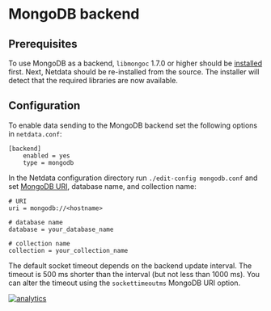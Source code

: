 # MongoDB backend

## Prerequisites

To use MongoDB as a backend, `libmongoc` 1.7.0 or higher should be [installed](http://mongoc.org/libmongoc/current/installing.html) first. Next, Netdata should be re-installed from the source. The installer will detect that the required libraries are now available.

## Configuration

To enable data sending to the MongoDB backend set the following options in `netdata.conf`:
```
[backend]
    enabled = yes
    type = mongodb
```

In the Netdata configuration directory run `./edit-config mongodb.conf` and set [MongoDB URI](https://docs.mongodb.com/manual/reference/connection-string/), database name, and collection name:
```
# URI
uri = mongodb://<hostname>

# database name
database = your_database_name

# collection name
collection = your_collection_name
```

The default socket timeout depends on the backend update interval. The timeout is 500 ms shorter than the interval (but not less than 1000 ms). You can alter the timeout using the `sockettimeoutms` MongoDB URI option.


[![analytics](https://www.google-analytics.com/collect?v=1&aip=1&t=pageview&_s=1&ds=github&dr=https%3A%2F%2Fgithub.com%2Fnetdata%2Fnetdata&dl=https%3A%2F%2Fmy-netdata.io%2Fgithub%2Fbackends%2Fmongodb%2FREADME&_u=MAC~&cid=5792dfd7-8dc4-476b-af31-da2fdb9f93d2&tid=UA-64295674-3)]()
